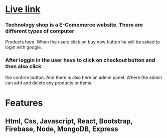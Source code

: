 
# [Live link](https://technology-shop-1e32b.web.app/)
### Technology shop is a E-Comemerce website. There are different types of computer
Products here. When the users click on buy now button he will be asked to login with
google.

### After loggin in the user have to click on checkout button and then also click
the confirm button. And there is also here an admin panel. Where the
admin can add and delete any products or items.

# Features
## Html, Css, Javascript, React, Bootstrap, Firebase, Node, MongoDB, Express

